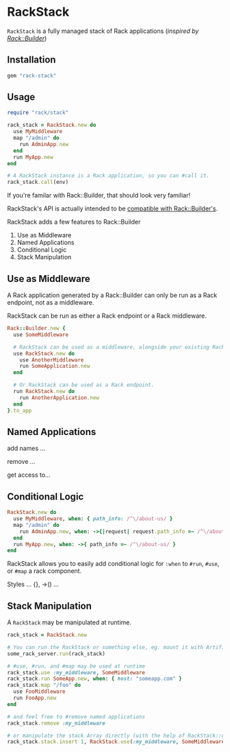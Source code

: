 RackStack
=========

`RackStack` is a fully managed stack of Rack applications (*inspired by [Rack::Builder][]*)

Installation
------------

```ruby
gem "rack-stack"
```

Usage
-----

```ruby
require "rack/stack"

rack_stack = RackStack.new do
  use MyMiddleware
  map "/admin" do
    run AdminApp.new
  end
  run MyApp.new
end

# A RackStack instance is a Rack application, so you can #call it.
rack_stack.call(env)
```
If you're familar with Rack::Builder, that should look very familiar!

RackStack's API is actually intended to be [compatible with Rack::Builder's][compatibility].

RackStack adds a few features to Rack::Builder

 1. Use as Middleware
 1. Named Applications
 1. Conditional Logic
 1. Stack Manipulation

Use as Middleware
-----------------

A Rack application generated by a Rack::Builder can only be run as a Rack endpoint,
not as a middleware.

RackStack can be run as either a Rack endpoint or a Rack middleware.

```ruby
Rack::Builder.new {
  use SomeMiddleware

  # RackStack can be used as a middleware, alongside your existing Rack components
  use RackStack.new do
    use AnotherMiddleware
    run SomeApplication.new
  end

  # Or RackStack can be used as a Rack endpoint.
  run RackStack.new do
    run AnotherApplication.new  
  end
}.to_app
```

Named Applications
------------------

add names ...

remove ...

get access to...


Conditional Logic
-----------------

```ruby
RackStack.new do
  use MyMiddleware, when: { path_info: /^\/about-us/ }
  map "/admin" do
    run AdminApp.new, when: ->{|request| request.path_info =~ /^\/about-us/ }
  end
  run MyApp.new, when: ->{ path_info =~ /^\/about-us/ }
end
```

RackStack allows you to easily add conditional logic for `:when` to `#run`, `#use`, or `#map` a rack component.

Styles ... {}, ->() ...

Stack Manipulation
------------------

A `RackStack` may be manipulated at runtime.

```ruby
rack_stack = RackStack.new

# You can run the RackStack or something else, eg. mount it with Artifice
some_rack_server.run(rack_stack)

# #use, #run, and #map may be used at runtime
rack_stack.use :my_middleware, SomeMiddleware
rack_stack.run SomeApp.new, when: { host: "someapp.com" }
rack_stack.map "/foo" do
  use FooMiddleware
  run FooApp.new
end

# and feel free to #remove named applications
rack_stack.remove :my_middleware

# or manipulate the stack Array directly (with the help of RackStack::use/run/map)
rack_stack.stack.insert 1, RackStack.use(:my_middleware, SomeMiddleware)
```

[Rack::Builder]: http://rack.rubyforge.org/doc/classes/Rack/Builder.html
[compatibility]: https://github.com/remi/rack-stack/tree/master/spec/rack-builder-compatibility
